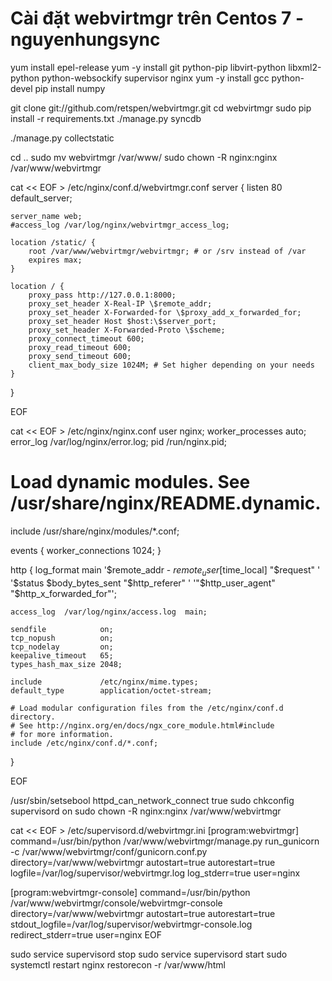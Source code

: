 

# Cài đặt webvirtmgr trên Centos 7 - nguyenhungsync

yum install epel-release
yum -y install git python-pip libvirt-python libxml2-python python-websockify supervisor nginx
yum -y install gcc python-devel
pip install numpy

git clone git://github.com/retspen/webvirtmgr.git
cd webvirtmgr
sudo pip install -r requirements.txt 
./manage.py syncdb

./manage.py collectstatic

cd ..
sudo mv webvirtmgr /var/www/ 
sudo chown -R nginx:nginx /var/www/webvirtmgr



cat << EOF > /etc/nginx/conf.d/webvirtmgr.conf
server {
    listen 80 default_server;

    server_name web;
    #access_log /var/log/nginx/webvirtmgr_access_log; 

    location /static/ {
        root /var/www/webvirtmgr/webvirtmgr; # or /srv instead of /var
        expires max;
    }

    location / {
        proxy_pass http://127.0.0.1:8000;
        proxy_set_header X-Real-IP \$remote_addr;
        proxy_set_header X-Forwarded-for \$proxy_add_x_forwarded_for;
        proxy_set_header Host $host:\$server_port;
        proxy_set_header X-Forwarded-Proto \$scheme;
        proxy_connect_timeout 600;
        proxy_read_timeout 600;
        proxy_send_timeout 600;
        client_max_body_size 1024M; # Set higher depending on your needs 
    }
}

EOF


cat << EOF > /etc/nginx/nginx.conf
user nginx;
worker_processes auto;
error_log /var/log/nginx/error.log;
pid /run/nginx.pid;

# Load dynamic modules. See /usr/share/nginx/README.dynamic.
include /usr/share/nginx/modules/*.conf;

events {
    worker_connections 1024;
}

http {
    log_format  main  '$remote_addr - $remote_user [$time_local] "$request" '
                      '$status $body_bytes_sent "$http_referer" '
                      '"$http_user_agent" "$http_x_forwarded_for"';

    access_log  /var/log/nginx/access.log  main;

    sendfile            on;
    tcp_nopush          on;
    tcp_nodelay         on;
    keepalive_timeout   65;
    types_hash_max_size 2048;

    include             /etc/nginx/mime.types;
    default_type        application/octet-stream;

    # Load modular configuration files from the /etc/nginx/conf.d directory.
    # See http://nginx.org/en/docs/ngx_core_module.html#include
    # for more information.
    include /etc/nginx/conf.d/*.conf;

}

EOF

/usr/sbin/setsebool httpd_can_network_connect true 
sudo  chkconfig supervisord on
sudo chown -R nginx:nginx /var/www/webvirtmgr


cat << EOF > /etc/supervisord.d/webvirtmgr.ini
[program:webvirtmgr]
command=/usr/bin/python /var/www/webvirtmgr/manage.py run_gunicorn -c /var/www/webvirtmgr/conf/gunicorn.conf.py
directory=/var/www/webvirtmgr
autostart=true
autorestart=true
logfile=/var/log/supervisor/webvirtmgr.log
log_stderr=true
user=nginx

[program:webvirtmgr-console]
command=/usr/bin/python /var/www/webvirtmgr/console/webvirtmgr-console
directory=/var/www/webvirtmgr
autostart=true
autorestart=true
stdout_logfile=/var/log/supervisor/webvirtmgr-console.log
redirect_stderr=true
user=nginx
EOF


sudo service supervisord stop
sudo service supervisord start
sudo systemctl restart nginx
restorecon -r /var/www/html

